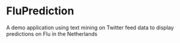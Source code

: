 # FluPrediction
A demo application using text mining on Twitter feed data to display predictions on Flu in the Netherlands
